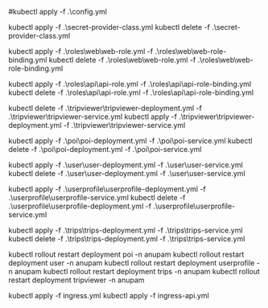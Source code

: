 #kubectl apply -f .\config.yml

kubectl apply -f .\secret-provider-class.yml
kubectl delete -f .\secret-provider-class.yml

kubectl apply -f .\roles\web\web-role.yml -f .\roles\web\web-role-binding.yml 
kubectl delete -f .\roles\web\web-role.yml -f .\roles\web\web-role-binding.yml 


kubectl apply -f .\roles\api\api-role.yml -f .\roles\api\api-role-binding.yml 
kubectl delete -f .\roles\api\api-role.yml -f .\roles\api\api-role-binding.yml 


kubectl delete -f .\tripviewer\tripviewer-deployment.yml -f .\tripviewer\tripviewer-service.yml
kubectl apply -f .\tripviewer\tripviewer-deployment.yml -f .\tripviewer\tripviewer-service.yml


kubectl apply -f .\poi\poi-deployment.yml -f .\poi\poi-service.yml
kubectl delete -f .\poi\poi-deployment.yml -f .\poi\poi-service.yml


kubectl apply -f .\user\user-deployment.yml -f .\user\user-service.yml
kubectl delete -f .\user\user-deployment.yml -f .\user\user-service.yml




kubectl apply -f .\userprofile\userprofile-deployment.yml -f .\userprofile\userprofile-service.yml
kubectl delete -f .\userprofile\userprofile-deployment.yml -f .\userprofile\userprofile-service.yml


kubectl apply -f .\trips\trips-deployment.yml -f .\trips\trips-service.yml
kubectl delete -f .\trips\trips-deployment.yml -f .\trips\trips-service.yml



kubectl rollout restart deployment poi -n anupam
kubectl rollout restart deployment user -n anupam
kubectl rollout restart deployment userprofile -n anupam
kubectl rollout restart deployment trips -n anupam
kubectl rollout restart deployment tripviewer -n anupam





kubectl apply -f ingress.yml
kubectl apply -f ingress-api.yml